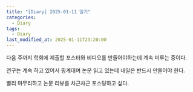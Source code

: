 ```yaml
---
title: "[Diary] 2025-01-11 일기"
categories:
  - Diary
tags:
  - Diary
last_modified_at: 2025-01-11T23:20:00
---
```


다음 주까지 학회에 제출할 포스터와 비디오를 만들어야하는데 계속 미루는 중이다.

연구는 계속 하고 있어서 핑계대며 논문 읽고 있는데 내일은 반드시 만들어야 한다.

빨리 마무리하고 논문 리뷰를 차근차근 포스팅하고 싶다.